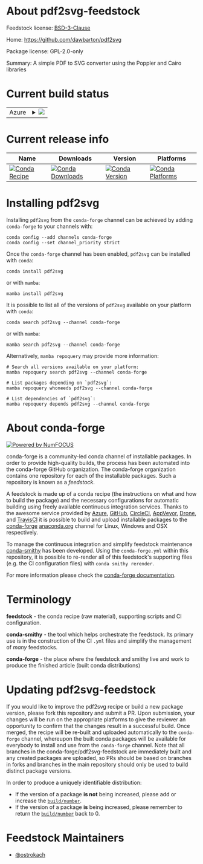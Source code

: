 About pdf2svg-feedstock
=======================

Feedstock license: [BSD-3-Clause](https://github.com/conda-forge/pdf2svg-feedstock/blob/main/LICENSE.txt)

Home: https://github.com/dawbarton/pdf2svg

Package license: GPL-2.0-only

Summary: A simple PDF to SVG converter using the Poppler and Cairo libraries

Current build status
====================


<table>
    
  <tr>
    <td>Azure</td>
    <td>
      <details>
        <summary>
          <a href="https://dev.azure.com/conda-forge/feedstock-builds/_build/latest?definitionId=8555&branchName=main">
            <img src="https://dev.azure.com/conda-forge/feedstock-builds/_apis/build/status/pdf2svg-feedstock?branchName=main">
          </a>
        </summary>
        <table>
          <thead><tr><th>Variant</th><th>Status</th></tr></thead>
          <tbody><tr>
              <td>linux_64</td>
              <td>
                <a href="https://dev.azure.com/conda-forge/feedstock-builds/_build/latest?definitionId=8555&branchName=main">
                  <img src="https://dev.azure.com/conda-forge/feedstock-builds/_apis/build/status/pdf2svg-feedstock?branchName=main&jobName=linux&configuration=linux%20linux_64_" alt="variant">
                </a>
              </td>
            </tr><tr>
              <td>osx_64</td>
              <td>
                <a href="https://dev.azure.com/conda-forge/feedstock-builds/_build/latest?definitionId=8555&branchName=main">
                  <img src="https://dev.azure.com/conda-forge/feedstock-builds/_apis/build/status/pdf2svg-feedstock?branchName=main&jobName=osx&configuration=osx%20osx_64_" alt="variant">
                </a>
              </td>
            </tr>
          </tbody>
        </table>
      </details>
    </td>
  </tr>
</table>

Current release info
====================

| Name | Downloads | Version | Platforms |
| --- | --- | --- | --- |
| [![Conda Recipe](https://img.shields.io/badge/recipe-pdf2svg-green.svg)](https://anaconda.org/conda-forge/pdf2svg) | [![Conda Downloads](https://img.shields.io/conda/dn/conda-forge/pdf2svg.svg)](https://anaconda.org/conda-forge/pdf2svg) | [![Conda Version](https://img.shields.io/conda/vn/conda-forge/pdf2svg.svg)](https://anaconda.org/conda-forge/pdf2svg) | [![Conda Platforms](https://img.shields.io/conda/pn/conda-forge/pdf2svg.svg)](https://anaconda.org/conda-forge/pdf2svg) |

Installing pdf2svg
==================

Installing `pdf2svg` from the `conda-forge` channel can be achieved by adding `conda-forge` to your channels with:

```
conda config --add channels conda-forge
conda config --set channel_priority strict
```

Once the `conda-forge` channel has been enabled, `pdf2svg` can be installed with `conda`:

```
conda install pdf2svg
```

or with `mamba`:

```
mamba install pdf2svg
```

It is possible to list all of the versions of `pdf2svg` available on your platform with `conda`:

```
conda search pdf2svg --channel conda-forge
```

or with `mamba`:

```
mamba search pdf2svg --channel conda-forge
```

Alternatively, `mamba repoquery` may provide more information:

```
# Search all versions available on your platform:
mamba repoquery search pdf2svg --channel conda-forge

# List packages depending on `pdf2svg`:
mamba repoquery whoneeds pdf2svg --channel conda-forge

# List dependencies of `pdf2svg`:
mamba repoquery depends pdf2svg --channel conda-forge
```


About conda-forge
=================

[![Powered by
NumFOCUS](https://img.shields.io/badge/powered%20by-NumFOCUS-orange.svg?style=flat&colorA=E1523D&colorB=007D8A)](https://numfocus.org)

conda-forge is a community-led conda channel of installable packages.
In order to provide high-quality builds, the process has been automated into the
conda-forge GitHub organization. The conda-forge organization contains one repository
for each of the installable packages. Such a repository is known as a *feedstock*.

A feedstock is made up of a conda recipe (the instructions on what and how to build
the package) and the necessary configurations for automatic building using freely
available continuous integration services. Thanks to the awesome service provided by
[Azure](https://azure.microsoft.com/en-us/services/devops/), [GitHub](https://github.com/),
[CircleCI](https://circleci.com/), [AppVeyor](https://www.appveyor.com/),
[Drone](https://cloud.drone.io/welcome), and [TravisCI](https://travis-ci.com/)
it is possible to build and upload installable packages to the
[conda-forge](https://anaconda.org/conda-forge) [anaconda.org](https://anaconda.org/)
channel for Linux, Windows and OSX respectively.

To manage the continuous integration and simplify feedstock maintenance
[conda-smithy](https://github.com/conda-forge/conda-smithy) has been developed.
Using the ``conda-forge.yml`` within this repository, it is possible to re-render all of
this feedstock's supporting files (e.g. the CI configuration files) with ``conda smithy rerender``.

For more information please check the [conda-forge documentation](https://conda-forge.org/docs/).

Terminology
===========

**feedstock** - the conda recipe (raw material), supporting scripts and CI configuration.

**conda-smithy** - the tool which helps orchestrate the feedstock.
                   Its primary use is in the construction of the CI ``.yml`` files
                   and simplify the management of *many* feedstocks.

**conda-forge** - the place where the feedstock and smithy live and work to
                  produce the finished article (built conda distributions)


Updating pdf2svg-feedstock
==========================

If you would like to improve the pdf2svg recipe or build a new
package version, please fork this repository and submit a PR. Upon submission,
your changes will be run on the appropriate platforms to give the reviewer an
opportunity to confirm that the changes result in a successful build. Once
merged, the recipe will be re-built and uploaded automatically to the
`conda-forge` channel, whereupon the built conda packages will be available for
everybody to install and use from the `conda-forge` channel.
Note that all branches in the conda-forge/pdf2svg-feedstock are
immediately built and any created packages are uploaded, so PRs should be based
on branches in forks and branches in the main repository should only be used to
build distinct package versions.

In order to produce a uniquely identifiable distribution:
 * If the version of a package **is not** being increased, please add or increase
   the [``build/number``](https://docs.conda.io/projects/conda-build/en/latest/resources/define-metadata.html#build-number-and-string).
 * If the version of a package **is** being increased, please remember to return
   the [``build/number``](https://docs.conda.io/projects/conda-build/en/latest/resources/define-metadata.html#build-number-and-string)
   back to 0.

Feedstock Maintainers
=====================

* [@ostrokach](https://github.com/ostrokach/)

